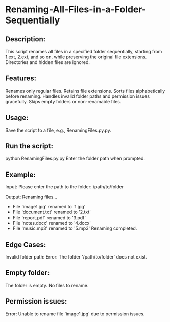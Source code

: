 # Renaming-All-Files-in-a-Folder-Sequentially

## Description:
This script renames all files in a specified folder sequentially, starting from 1.ext, 2.ext, and so on, while preserving the original file extensions. Directories and hidden files are ignored.

## Features:
Renames only regular files.
Retains file extensions.
Sorts files alphabetically before renaming.
Handles invalid folder paths and permission issues gracefully.
Skips empty folders or non-renamable files.

## Usage:
Save the script to a file, e.g., RenamingFiles.py.py.

## Run the script:
python RenamingFiles.py.py
Enter the folder path when prompted.

## Example:
Input: Please enter the path to the folder: /path/to/folder

Output:
Renaming files...
 - File 'image1.jpg' renamed to '1.jpg'
 - File 'document.txt' renamed to '2.txt'
 - File 'report.pdf' renamed to '3.pdf'
 - File 'notes.docx' renamed to '4.docx'
-  File 'music.mp3' renamed to '5.mp3'
Renaming completed.

## Edge Cases:
Invalid folder path:
Error: The folder '/path/to/folder' does not exist.

## Empty folder:
The folder is empty. No files to rename.

## Permission issues:
Error: Unable to rename file 'image1.jpg' due to permission issues.
